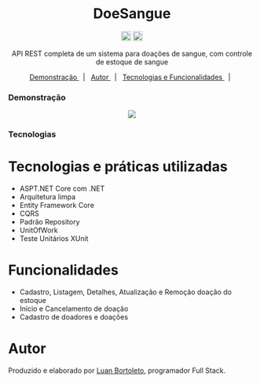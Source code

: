 <h1 align="center">DoeSangue</h1>
<p  align='center'> 
 <a href= 'https://www.linkedin.com/in/luan-bortoleto-590490234/'>
 <img alt='Luan Bortoleto [Linkedin]' src='/iconlinke.jpg' width=20px></a>
  <a href='https://www.instagram.com/luanbortoleto/'><img alt='Luan Bortoleto [Instagram]' src='/iconinsta.jpg' width=20px></a>
  </p>
  
  <p align="center"> API REST completa de um sistema para doações de sangue, com controle de estoque de sangue
 </p>
 
 <p align='center'>
 <a href= '#demonstração'> Demonstração </a> &nbsp;&nbsp;|&nbsp;&nbsp;
 <a href= '#autor'> Autor </a> &nbsp;&nbsp;|&nbsp;&nbsp;
 <a href= '#tecnologias'> Tecnologias e Funcionalidades </a> &nbsp;&nbsp;|&nbsp;&nbsp;
 </p>
 


 ### Demonstração
 
<p align='center'> <img src= '/Doesangue.pdf'</p></p>
 
### Tecnologias

<h1>Tecnologias e práticas utilizadas</h1>

<div>
<ul>
<li>ASPT.NET Core com .NET</li>
<li>Arquitetura limpa</li>
<li>Entity Framework Core</li>
 <li>CQRS</li>
 <li>Padrão Repository</li>
 <li>UnitOfWork</li>
 <li>Teste Unitários XUnit</li>
</ul>
</div>

<div>
 <h1> Funcionalidades</h1>
 <ul>
  <li>Cadastro, Listagem, Detalhes, Atualização e Remoção doação do estoque</li>
   <li>Início e Cancelamento de doação</li>
   <li>Cadastro de doadores e doações</li>
 </ul>
</div>
 
 # Autor 
 <p> Produzido e elaborado por <a href='https://www.instagram.com/luanbortoleto/'>Luan Bortoleto</a>, programador Full Stack.</p>

